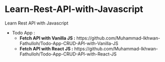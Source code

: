 # Learn-Rest-API-with-Javascript
Learn Rest API with Javascript

<ul>
  <li>Todo App : 
  <ul>
    <li><strong>Fetch API with Vanilla JS :</strong> https://github.com/Muhammad-Ikhwan-Fathulloh/Todo-App-CRUD-API-with-Vanilla-JS</li>
    <li><strong>Fetch API with React JS :</strong> https://github.com/Muhammad-Ikhwan-Fathulloh/Todo-App-CRUD-API-with-React-JS</li>
  </ul>
  </li>
</ul>
